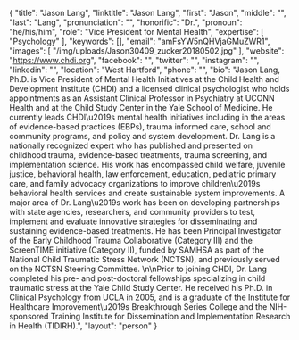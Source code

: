{
  "title": "Jason Lang",
  "linktitle": "Jason Lang",
  "first": "Jason",
  "middle": "",
  "last": "Lang",
  "pronunciation": "",
  "honorific": "Dr.",
  "pronoun": "he/his/him",
  "role": "Vice President for Mental Health",
  "expertise": [
    "Psychology"
  ],
  "keywords": [],
  "email": "amFsYW5nQHVjaGMuZWR1",
  "images": [
    "/img/uploads/Jason30409_zucker20180502.jpg"
  ],
  "website": "https://www.chdi.org",
  "facebook": "",
  "twitter": "",
  "instagram": "",
  "linkedin": "",
  "location": "West Hartford",
  "phone": "",
  "bio": "Jason Lang, Ph.D. is Vice President of Mental Health Initiatives at the Child Health and Development Institute (CHDI) and a licensed clinical psychologist who holds appointments as an Assistant Clinical Professor in Psychiatry at UCONN Health and at the Child Study Center in the Yale School of Medicine. He currently leads CHDI\u2019s mental health initiatives including in the areas of evidence-based practices (EBPs), trauma informed care, school and community programs, and policy and system development. Dr. Lang is a nationally recognized expert who has published and presented on childhood trauma, evidence-based treatments, trauma screening, and implementation science.  His work has encompassed child welfare, juvenile justice, behavioral health, law enforcement, education, pediatric primary care, and family advocacy organizations to improve children\u2019s behavioral health services and create sustainable system improvements. A major area of Dr. Lang\u2019s work has been on developing partnerships with state agencies, researchers, and community providers to test, implement and evaluate innovative strategies for disseminating and sustaining evidence-based treatments.  He has been Principal Investigator of the Early Childhood Trauma Collaborative (Category III) and the ScreenTIME initiative (Category II), funded by SAMHSA as part of the National Child Traumatic Stress Network (NCTSN), and previously served on the NCTSN Steering Committee. \n\nPrior to joining CHDI, Dr. Lang completed his pre- and post-doctoral fellowships specializing in child traumatic stress at the Yale Child Study Center. He received his Ph.D. in Clinical Psychology from UCLA in 2005, and is a graduate of the Institute for Healthcare Improvement\u2019s Breakthrough Series College and the NIH-sponsored Training Institute for Dissemination and Implementation Research in Health (TIDIRH).",
  "layout": "person"
}